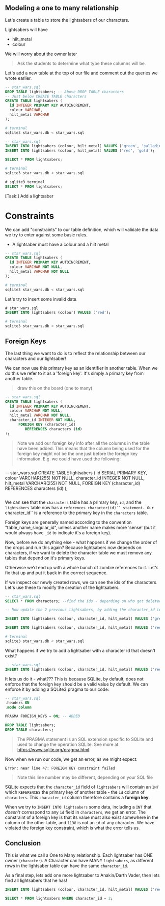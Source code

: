 ## Modeling a one to many relationship

Let's create a table to store the lightsabers of our characters.

Lightsabers will have

* hilt_metal
* colour

We will worry about the owner later

> Ask the students to determine what type these columns will be.

Let's add a new table at the top of our file and comment out the queries we wrote earlier.

```sql
-- star_wars.sql
DROP TABLE lightsabers; -- Above DROP TABLE characters
-- Just below CREATE TABLE characters
CREATE TABLE lightsabers (
  id INTEGER PRIMARY KEY AUTOINCREMENT,
  colour VARCHAR,
  hilt_metal VARCHAR 
);
```

```zsh
# terminal
sqlite3 star_wars.db < star_wars.sql
```


```sql
-- star_wars.sql
INSERT INTO lightsabers (colour, hilt_metal) VALUES ('green', 'palladium');
INSERT INTO lightsabers (colour, hilt_metal) VALUES ('red', 'gold');

SELECT * FROM lightsabers;
```

```zsh
# terminal
sqlite3 star_wars.db < star_wars.sql
```

```sql
# sqlite3 terminal
SELECT * FROM lightsabers;
```

[Task:] Add a lightsaber

# Constraints

We can add "constraints" to our table definition, which will validate the data we try to enter against some basic rules.

* A lightsaber must have a colour and a hilt metal

```sql
-- star_wars.sql
CREATE TABLE lightsabers (
  id INTEGER PRIMARY KEY AUTOINCREMENT,
  colour VARCHAR NOT NULL,
  hilt_metal VARCHAR NOT NULL
);
```

```zsh
# terminal
sqlite3 star_wars.db < star_wars.sql
```

Let's try to insert some invalid data.

```sql
# star_wars.sql
INSERT INTO lightsabers (colour) VALUES ('red');
```

```zsh
# terminal
sqlite3 star_wars.db < star_wars.sql
```


## Foreign Keys

The last thing we want to do is to reflect the relationship between our characters and our lightsaber!

We can now use this primary key as an identifier in another table. When we do this we refer to it as a 'foreign key'. It's simply a primary key from another table.

> draw this on the board (one to many)

```sql
-- star_wars.sql
CREATE TABLE lightsabers (
  id INTEGER PRIMARY KEY AUTOINCREMENT,
  colour VARCHAR NOT NULL,
  hilt_metal VARCHAR NOT NULL,
  character_id INTEGER NOT NULL,
      FOREIGN KEY (character_id)
         REFERENCES characters (id) 
);
```


> Note we add our foreign key info after all the columns in the table have been added. This means that the column being used for the foreign key might not be the one just before the foreign key information. E.g. we could have used the following:
> ```sql
-- star_wars.sql
CREATE TABLE lightsabers (
  id SERIAL PRIMARY KEY,
  colour VARCHAR(255) NOT NULL,
  character_id INTEGER NOT NULL,
  hilt_metal VARCHAR(255) NOT NULL,
       FOREIGN KEY (character_id)
         REFERENCES characters (id) 
);
>```

We can see that the `characters` table has a primary key, `id`,  and the `lightsabers` table now has a `references character(id)`` statement. Our `character_id`` is a reference to the primary key in the `characters` table.

Foreign keys are generally named according to the convention "table_name_singular_id", unless another name makes more 'sense' (but it would always have `_id` to indicate it's a foreign key).

Now, before we do anything else - what happens if we change the order of the drops and run this again? Because lightsabers now depends on characters, if we want to delete the character table we must remove any tables that depend on it's primary keys.

Otherwise we'd end up with a whole bunch of zombie references to it. Let's fix that up and put it back in the correct sequence.

If we inspect our newly created rows, we can see the ids of the characters. Let's use these to modify the creation of the lightsabers.

```sql
-- star_wars.sql
SELECT * FROM characters; --find the ids - depending on who got deleted 1 should be gone...

-- Now update the 2 previous lightsabers, by adding the character_id to them

INSERT INTO lightsabers (colour, character_id, hilt_metal) VALUES ('green', 2, 'palladium');

INSERT INTO lightsabers (colour, character_id, hilt_metal) VALUES ('red', 3, 'gold');
```

```zsh
# terminal
sqlite3 star_wars.db < star_wars.sql
```

What happens if we try to add a lightsaber with a character id that doesn't exist?

```sql
-- star_wars.sql
INSERT INTO lightsabers (colour, character_id, hilt_metal) VALUES ('red', 1138, 'gold');
```

It lets us do it - what??? This is because SQLite, by default, does not enforce that the foreign key should be a valid value by default. We can enforce it by adding a SQLite3 pragma to our code:

```sql
-- star_wars.sql
.headers ON
.mode column

PRAGMA FOREIGN_KEYS = ON; -- ADDED

DROP TABLE lightsabers;
DROP TABLE characters;
```

> The PRAGMA statement is an SQL extension specific to SQLite and used to change the operation SQLite. See more at https://www.sqlite.org/pragma.html

Now when we run our code, we get an error, as we might expect:

```
Error: near line 47: FOREIGN KEY constraint failed
```

> Note this line number may be different, depending on your SQL file 

SQLite expects that the `character_id` field of `lightsabers` will contain an `INT` which `REFERENCES` the primary key of another table - the `id` column of `characters`. This `character_id` column therefore contains a **foreign key**.

When we try to `INSERT INTO lightsabers` some data, including a `INT` that _doesn't_ correspond to any `id` field in `characters`, we get an error. The constraint of a foreign key is that its value must also exist somewhere in the column of the other table, and `1138` is not an `id` of any character. We have violated the foreign key constraint, which is what the error tells us.

## Conclusion

This is what we call a One to Many relationship. Each lightsaber has ONE owner (`character`). A Character can have MANY `lightsabers`, as different rows in the lightsaber table can have the same `character_id`.

As a final step, lets add one more lightsaber to Anakin/Darth Vader, then lets find all lightsabers that he has!

```sql
INSERT INTO lightsabers (colour, character_id, hilt_metal) VALUES ('red', 2, 'titanium');

SELECT * FROM lightsabers WHERE character_id = 2;
```
